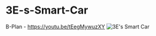 # 3E-s-Smart-Car
B-Plan - https://youtu.be/tEegMywuzXY
![3E's Smart Car](https://user-images.githubusercontent.com/81948816/126879270-7e0ee8e8-aa86-4d20-a1a7-c7dc7d19e36d.PNG)
